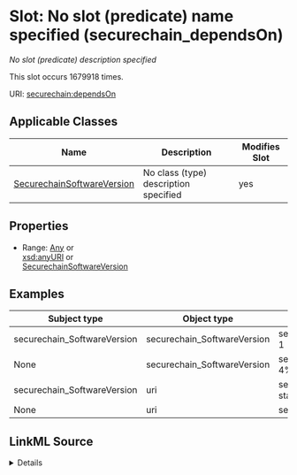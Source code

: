 

# Slot: No slot (predicate) name specified (securechain_dependsOn)


_No slot (predicate) description specified_






This slot occurs 1679918 times.


URI: [securechain:dependsOn](https://w3id.org/secure-chain/dependsOn)



<!-- no inheritance hierarchy -->





## Applicable Classes

| Name | Description | Modifies Slot |
| --- | --- | --- |
| [SecurechainSoftwareVersion](../classes/SecurechainSoftwareVersion.md) | No class (type) description specified |  yes  |







## Properties

* Range: [Any](../classes/Any.md)&nbsp;or&nbsp;<br />[xsd:anyURI](http://www.w3.org/2001/XMLSchema#anyURI)&nbsp;or&nbsp;<br />[SecurechainSoftwareVersion](../classes/SecurechainSoftwareVersion.md)






## Examples

| Subject type | Object type | Example subject | Example object | Occurrences |
| --- | --- | --- | --- | --- |
| securechain_SoftwareVersion | securechain_SoftwareVersion | securechain:SoftwareVersion/0ad#0.0.17-1 | securechain:SoftwareVersion/0ad-data#%3E%3D+0.0.17%26%3C%3D+0.0.17-1 | 696916 |
| None | securechain_SoftwareVersion | securechain:SoftwareVersion/zzuf#0.15-4%2Bb3 | securechain:SoftwareVersion/libc6#%3E%3E+2.39%26%3C%3C+2.40 | 982961 |
| securechain_SoftwareVersion | uri | securechain:SoftwareVersion/dosbox-staging#svn_RELEASE_0_74_2 | securechain:SoftwareVersion/dosbox#0.74-2 | 2 |
| None | uri | securechain:SoftwareVersion/glaze#v0.0.1 | securechain:SoftwareVersion/fast_float#v3.4.0 | 39 |




## LinkML Source

<details>

```yaml
name: securechain_dependsOn
annotations:
  count:
    tag: count
    value: 1679918
  securechain_SoftwareVersion:
    tag: securechain_SoftwareVersion
    value: 982961
  uri:
    tag: uri
    value: 39
description: No slot (predicate) description specified
title: No slot (predicate) name specified
examples:
- object:
    example_object: securechain:SoftwareVersion/0ad-data#%3E%3D+0.0.17%26%3C%3D+0.0.17-1
    example_object_type: securechain_SoftwareVersion
    example_predicate: securechain:dependsOn
    example_subject: securechain:SoftwareVersion/0ad#0.0.17-1
    example_subject_type: securechain_SoftwareVersion
- object:
    example_object: securechain:SoftwareVersion/libc6#%3E%3E+2.39%26%3C%3C+2.40
    example_object_type: securechain_SoftwareVersion
    example_predicate: securechain:dependsOn
    example_subject: securechain:SoftwareVersion/zzuf#0.15-4%2Bb3
    example_subject_type: None
- object:
    example_object: securechain:SoftwareVersion/dosbox#0.74-2
    example_object_type: uri
    example_predicate: securechain:dependsOn
    example_subject: securechain:SoftwareVersion/dosbox-staging#svn_RELEASE_0_74_2
    example_subject_type: securechain_SoftwareVersion
- object:
    example_object: securechain:SoftwareVersion/fast_float#v3.4.0
    example_object_type: uri
    example_predicate: securechain:dependsOn
    example_subject: securechain:SoftwareVersion/glaze#v0.0.1
    example_subject_type: None
from_schema: secure-chain-kg
rank: 1000
slot_uri: securechain:dependsOn
alias: securechain_dependsOn
domain_of:
- securechain_SoftwareVersion
range: Any
any_of:
- range: uri
- range: securechain_SoftwareVersion

```
</details>